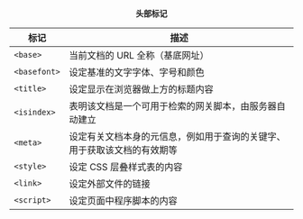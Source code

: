 <center><b>头部标记</b></center>

| 标记         | 描述                                                         |
| ------------ | ------------------------------------------------------------ |
| `<base>`     | 当前文档的 URL 全称（基底网址）                              |
| `<basefont>` | 设定基准的文字字体、字号和颜色                               |
| `<title>`    | 设定显示在浏览器做上方的标题内容                             |
| `<isindex>`  | 表明该文档是一个可用于检索的网关脚本，由服务器自动建立       |
| `<meta>`     | 设定有关文档本身的元信息，例如用于查询的关键字、用于获取该文档的有效期等 |
| `<style>`    | 设定 CSS 层叠样式表的内容                                    |
| `<link>`     | 设定外部文件的链接                                           |
| `<script>`   | 设定页面中程序脚本的内容                                     |

